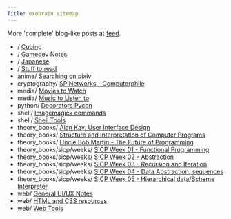 ```yaml
---
Title: exobrain sitemap
---
```


More 'complete' blog-like posts at [feed](/feed).

* / [Cubing](/cubing/)
* / [Gamedev Notes](/gamedev/)
* / [Japanese](/japanese/)
* / [Stuff to read](/to_read/)
* anime/ [Searching on pixiv](/anime/pixiv/)
* cryptography/ [SP Networks - Computerphile](/cryptography/sp_networks/)
* media/ [Movies to Watch](/media/to_watch/)
* media/ [Music to Listen to](/media/to_listen_to/)
* python/ [Decorators Pycon](/python/decorators/)
* shell/ [Imagemagick commands](/shell/imagemagick/)
* shell/ [Shell Tools](/shell/tools/)
* theory_books/ [Alan Kay, User Interface Design](/theory_books/alan_kay_user_interface/)
* theory_books/ [Structure and Interpretation of Computer Programs](/theory_books/sicp/)
* theory_books/ [Uncle Bob Martin - The Future of Programming](/theory_books/future_of_programming/)
* theory_books/sicp/weeks/ [SICP Week 01 - Functional Programming](/theory_books/sicp/weeks/01/)
* theory_books/sicp/weeks/ [SICP Week 02 - Abstraction](/theory_books/sicp/weeks/02/)
* theory_books/sicp/weeks/ [SICP Week 03 - Recursion and Iteration](/theory_books/sicp/weeks/03/)
* theory_books/sicp/weeks/ [SICP Week 04 - Data Abstraction, sequences](/theory_books/sicp/weeks/04/)
* theory_books/sicp/weeks/ [SICP Week 05 - Hierarchical data/Scheme Interpreter](/theory_books/sicp/weeks/05/)
* web/ [General UI/UX Notes](/web/ui_ux/)
* web/ [HTML and CSS resources](/web/html_resources/)
* web/ [Web Tools](/web/tools/)
